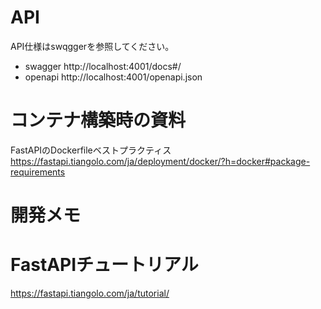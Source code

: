 # API
API仕様はswqggerを参照してください。
- swagger
http://localhost:4001/docs#/
- openapi
http://localhost:4001/openapi.json

# コンテナ構築時の資料
FastAPIのDockerfileベストプラクティス
https://fastapi.tiangolo.com/ja/deployment/docker/?h=docker#package-requirements

# 開発メモ
# FastAPIチュートリアル
https://fastapi.tiangolo.com/ja/tutorial/
